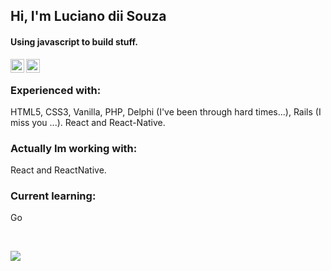 ## Hi, I'm Luciano dii Souza

#### Using javascript to build stuff.

<a href="https://linkedin.com/in/lucianodiisouza">
   <img align="left" alt="Luciano dii Souza | Linkedin" width="22px" src="https://cdn.jsdelivr.net/npm/simple-icons@v3/icons/linkedin.svg" />
</a>
 
<a href="https://www.instagram.com/lucianodiisouza/">
   <img align="left" alt="Luciano dii Souza | Instagram" width="22px" src="https://cdn.jsdelivr.net/npm/simple-icons@v3/icons/instagram.svg" />
</a>



<br />

### Experienced with:
HTML5, CSS3, Vanilla, PHP, Delphi (I've been through hard times...), Rails (I miss you ...). React and React-Native.

### Actually Im working with: 
React and ReactNative.

### Current learning: 
Go

<br />

![](https://komarev.com/ghpvc/?username=lucianodiisouza&color=79b8ff)

